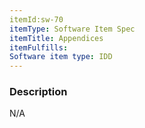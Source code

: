 ```yaml
---
itemId:sw-70
itemType: Software Item Spec
itemTitle: Appendices 
itemFulfills: 
Software item type: IDD
---
```

### Description
N/A